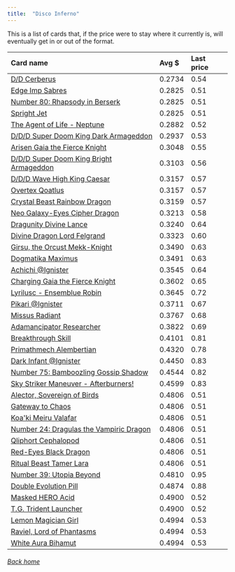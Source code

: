 ```yaml
---
title:  "Disco Inferno"
---
```


This is a list of cards that, if the price were to stay where it currently is, will eventually get in or out of the format.

| Card name | Avg $ | Last price |
| :-- | :-- | :-- |
[D/D Cerberus](https://db.ygoprodeck.com/card/?search=D/D%20Cerberus) | 0.2734 | 0.54 |
[Edge Imp Sabres](https://db.ygoprodeck.com/card/?search=Edge%20Imp%20Sabres) | 0.2825 | 0.51 |
[Number 80: Rhapsody in Berserk](https://db.ygoprodeck.com/card/?search=Number%2080:%20Rhapsody%20in%20Berserk) | 0.2825 | 0.51 |
[Spright Jet](https://db.ygoprodeck.com/card/?search=Spright%20Jet) | 0.2825 | 0.51 |
[The Agent of Life - Neptune](https://db.ygoprodeck.com/card/?search=The%20Agent%20of%20Life%20-%20Neptune) | 0.2882 | 0.52 |
[D/D/D Super Doom King Dark Armageddon](https://db.ygoprodeck.com/card/?search=D/D/D%20Super%20Doom%20King%20Dark%20Armageddon) | 0.2937 | 0.53 |
[Arisen Gaia the Fierce Knight](https://db.ygoprodeck.com/card/?search=Arisen%20Gaia%20the%20Fierce%20Knight) | 0.3048 | 0.55 |
[D/D/D Super Doom King Bright Armageddon](https://db.ygoprodeck.com/card/?search=D/D/D%20Super%20Doom%20King%20Bright%20Armageddon) | 0.3103 | 0.56 |
[D/D/D Wave High King Caesar](https://db.ygoprodeck.com/card/?search=D/D/D%20Wave%20High%20King%20Caesar) | 0.3157 | 0.57 |
[Overtex Qoatlus](https://db.ygoprodeck.com/card/?search=Overtex%20Qoatlus) | 0.3157 | 0.57 |
[Crystal Beast Rainbow Dragon](https://db.ygoprodeck.com/card/?search=Crystal%20Beast%20Rainbow%20Dragon) | 0.3159 | 0.57 |
[Neo Galaxy-Eyes Cipher Dragon](https://db.ygoprodeck.com/card/?search=Neo%20Galaxy-Eyes%20Cipher%20Dragon) | 0.3213 | 0.58 |
[Dragunity Divine Lance](https://db.ygoprodeck.com/card/?search=Dragunity%20Divine%20Lance) | 0.3240 | 0.64 |
[Divine Dragon Lord Felgrand](https://db.ygoprodeck.com/card/?search=Divine%20Dragon%20Lord%20Felgrand) | 0.3323 | 0.60 |
[Girsu, the Orcust Mekk-Knight](https://db.ygoprodeck.com/card/?search=Girsu,%20the%20Orcust%20Mekk-Knight) | 0.3490 | 0.63 |
[Dogmatika Maximus](https://db.ygoprodeck.com/card/?search=Dogmatika%20Maximus) | 0.3491 | 0.63 |
[Achichi @Ignister](https://db.ygoprodeck.com/card/?search=Achichi%20@Ignister) | 0.3545 | 0.64 |
[Charging Gaia the Fierce Knight](https://db.ygoprodeck.com/card/?search=Charging%20Gaia%20the%20Fierce%20Knight) | 0.3602 | 0.65 |
[Lyrilusc - Ensemblue Robin](https://db.ygoprodeck.com/card/?search=Lyrilusc%20-%20Ensemblue%20Robin) | 0.3645 | 0.72 |
[Pikari @Ignister](https://db.ygoprodeck.com/card/?search=Pikari%20@Ignister) | 0.3711 | 0.67 |
[Missus Radiant](https://db.ygoprodeck.com/card/?search=Missus%20Radiant) | 0.3767 | 0.68 |
[Adamancipator Researcher](https://db.ygoprodeck.com/card/?search=Adamancipator%20Researcher) | 0.3822 | 0.69 |
[Breakthrough Skill](https://db.ygoprodeck.com/card/?search=Breakthrough%20Skill) | 0.4101 | 0.81 |
[Primathmech Alembertian](https://db.ygoprodeck.com/card/?search=Primathmech%20Alembertian) | 0.4320 | 0.78 |
[Dark Infant @Ignister](https://db.ygoprodeck.com/card/?search=Dark%20Infant%20@Ignister) | 0.4450 | 0.83 |
[Number 75: Bamboozling Gossip Shadow](https://db.ygoprodeck.com/card/?search=Number%2075:%20Bamboozling%20Gossip%20Shadow) | 0.4544 | 0.82 |
[Sky Striker Maneuver - Afterburners!](https://db.ygoprodeck.com/card/?search=Sky%20Striker%20Maneuver%20-%20Afterburners!) | 0.4599 | 0.83 |
[Alector, Sovereign of Birds](https://db.ygoprodeck.com/card/?search=Alector,%20Sovereign%20of%20Birds) | 0.4806 | 0.51 |
[Gateway to Chaos](https://db.ygoprodeck.com/card/?search=Gateway%20to%20Chaos) | 0.4806 | 0.51 |
[Koa'ki Meiru Valafar](https://db.ygoprodeck.com/card/?search=Koa'ki%20Meiru%20Valafar) | 0.4806 | 0.51 |
[Number 24: Dragulas the Vampiric Dragon](https://db.ygoprodeck.com/card/?search=Number%2024:%20Dragulas%20the%20Vampiric%20Dragon) | 0.4806 | 0.51 |
[Qliphort Cephalopod](https://db.ygoprodeck.com/card/?search=Qliphort%20Cephalopod) | 0.4806 | 0.51 |
[Red-Eyes Black Dragon](https://db.ygoprodeck.com/card/?search=Red-Eyes%20Black%20Dragon) | 0.4806 | 0.51 |
[Ritual Beast Tamer Lara](https://db.ygoprodeck.com/card/?search=Ritual%20Beast%20Tamer%20Lara) | 0.4806 | 0.51 |
[Number 39: Utopia Beyond](https://db.ygoprodeck.com/card/?search=Number%2039:%20Utopia%20Beyond) | 0.4810 | 0.95 |
[Double Evolution Pill](https://db.ygoprodeck.com/card/?search=Double%20Evolution%20Pill) | 0.4874 | 0.88 |
[Masked HERO Acid](https://db.ygoprodeck.com/card/?search=Masked%20HERO%20Acid) | 0.4900 | 0.52 |
[T.G. Trident Launcher](https://db.ygoprodeck.com/card/?search=T.G.%20Trident%20Launcher) | 0.4900 | 0.52 |
[Lemon Magician Girl](https://db.ygoprodeck.com/card/?search=Lemon%20Magician%20Girl) | 0.4994 | 0.53 |
[Raviel, Lord of Phantasms](https://db.ygoprodeck.com/card/?search=Raviel,%20Lord%20of%20Phantasms) | 0.4994 | 0.53 |
[White Aura Bihamut](https://db.ygoprodeck.com/card/?search=White%20Aura%20Bihamut) | 0.4994 | 0.53 |

###### [Back home](index)